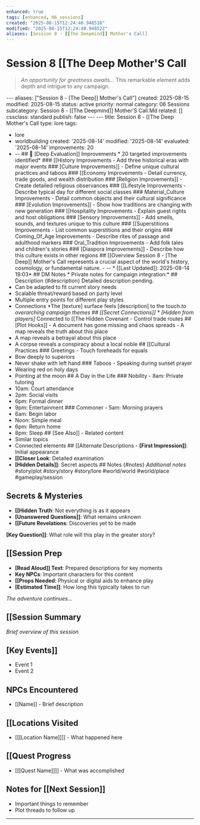 ```yaml
---
enhanced: true
tags: [enhanced, 06_sessions]
created: "2025-08-15T12:24:40.948518"
modified: "2025-08-15T12:24:40.948522"
aliases: [Session 8 - [[The Deepmind]] Mother's Call]
---
```


# Session 8   [[The Deep Mother'S Call

> *An opportunity for greatness awaits...* This remarkable element adds depth and intrigue to any campaign.

--- aliases: ["Session 8 - [The Deep]] Mother's Call"]
created: 2025-08-15
modified: 2025-08-15
status: active
priority: normal
category: 06 Sessions
subcategory: Session 8 - [[The Deepmind]] Mother'S Call.Md
related: []
cssclass: standard
publish: false --- --- title: Session 8 - [[The Deep Mother's Call
type: lore
tags:
- lore
- worldbuilding created: '2025-08-14'
modified: '2025-08-14'
evaluated: '2025-08-14'
improvements: 20
- -- ## 🔧 [Deep Evaluation]] Improvements * 20 targeted improvements identified* ### [[History Improvements - Add three historical eras with major events ### [Culture Improvements]] - Define unique cultural practices and taboos ### [[Economy Improvements - Detail currency, trade goods, and wealth distribution ### [Religion Improvements]] - Create detailed religious observances ### [[Lifestyle Improvements - Describe typical day for different social classes ### Material_Culture Improvements - Detail common objects and their cultural significance ### [Evolution Improvements]] - Show how traditions are changing with new generation ### [[Hospitality Improvements - Explain guest rights and host obligations ### [Sensory Improvements]] - Add smells, sounds, and textures unique to this culture ### [[Superstitions Improvements - List common superstitions and their origins ### Coming_Of_Age Improvements - Describe rites of passage and adulthood markers ### Oral_Tradition Improvements - Add folk tales and children's stories ### [Diaspora Improvements]] - Describe how this culture exists in other regions ## [[Overview Session 8 - [The Deep]] Mother's Call represents a crucial aspect of the world's history, cosmology, or fundamental nature. - -- * [[Last Updated]]: 2025-08-14 19:03* ## DM Notes * Private notes for campaign integration:* ## Description {#description} Detailed description pending.
- Can be adapted to fit current story needs
- Scalable threat/reward based on party level
- Multiple entry points for different play styles
- Connections
*The [texture] surface feels [description] to the touch.*to overarching campaign themes ## [[Secret Connections]] * [Hidden from players]* Connected to [[The Hidden Covenant - Control trade routes ## [Plot Hooks]] - A document has gone missing and chaos spreads - A map reveals the truth about this place
- A map reveals a betrayal about this place
- A corpse reveals a conspiracy about a local noble ## [[Cultural Practices ### Greetings - Touch foreheads for equals
- Bow deeply to superiors
- Never shake with left hand ### Taboos - Speaking during sunset prayer
- Wearing red on holy days
- Pointing at the moon ## A Day in the Life ### Nobility - 8am: Private tutoring
- 10am: Court attendance
- 2pm: Social visits
- 6pm: Formal dinner
- 9pm: Entertainment ### Commoner - 5am: Morning prayers
- 6am: Begin labor
- Noon: Simple meal
- 6pm: Return home
- 8pm: Sleep ## [See Also]] - Related content
- Similar topics
- Connected elements ## [[Alternate Descriptions - **[First Impression]]**: Initial appearance
- **[[Closer Look**: Detailed examination
- **[Hidden Details]]**: Secret aspects ## Notes {#notes} *Additional notes* #story/plot
#story/story
#story/lore
#world/world
#world/place
#gameplay/session
## Secrets & Mysteries
- **[[Hidden Truth**: Not everything is as it appears
- **[Unanswered Questions]]**: What remains unknown
- **[[Future Revelations**: Discoveries yet to be made

**[Key Question]]**: What role will this play in the greater story?
## [[Session Prep
- **[Read Aloud]] Text**: Prepared descriptions for key moments
- **Key NPCs**: Important characters for this content
- **[[Props Needed**: Physical or digital aids to enhance play
- **[Estimated Time]]**: How long this typically takes to run

*The adventure continues...*
## [[Session Summary
*Brief overview of this session*

## [Key Events]]
- Event 1
- Event 2

## NPCs Encountered
- [[Name]] - Brief description

## [[Locations Visited
- [[[Location Name]]]] - What happened here

## [[Quest Progress
- [[[Quest Name]]]] - What was accomplished

## Notes for [[Next Session]]
- Important things to remember
- Plot threads to follow up

---

